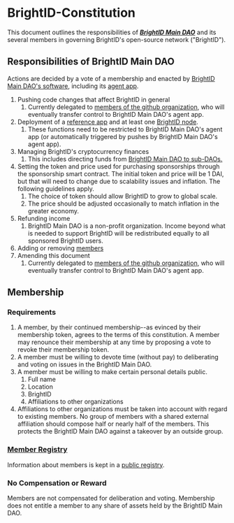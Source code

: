 # BrightID-Constitution
This document outlines the responsibilities of ***[BrightID Main DAO](https://mainnet.aragon.org/#/brightid)*** and its several members in governing BrightID's open-source network ("BrightID").

## Responsibilities of BrightID Main DAO
Actions are decided by a vote of a membership and enacted by [BrightID Main DAO's software](https://mainnet.aragon.org/#/brightid), including its [agent app](https://mainnet.aragon.org/#/brightid/apps/).

1. Pushing code changes that affect BrightID in general
    1. Currently delegated to [members of the github organization](https://github.com/orgs/BrightID/people), who will eventually transfer control to BrightID Main DAO's agent app.
1. Deployment of a [reference app](https://github.com/BrightID/BrightID) and at least one [BrightID node](https://github.com/BrightID/BrightID-Node).
    1. These functions need to be restricted to BrightID Main DAO's agent app (or automatically triggered by pushes by BrightID Main DAO's agent app).
1. Managing BrightID's cryptocurrency finances
    1. This includes directing funds from [BrightID Main DAO to sub-DAOs.](https://docs.google.com/document/d/1F8rrUcrAIsKEVmxvfx8sLf2JyqAmtoAmfssDwZ0b2TM/edit?usp=sharing)
1. Setting the token and price used for purchasing sponsorships through the sponsorship smart contract. The initial token and price will be 1 DAI, but that will need to change due to scalability issues and inflation. The following guidelines apply.
    1. The choice of token should allow BrightID to grow to global scale.
    1. The price should be adjusted occasionally to match inflation in the greater economy.
1. Refunding income
    1. BrightID Main DAO is a non-profit organization. Income beyond what is needed to support BrightID will be redistributed equally to all sponsored BrightID users.
1. Adding or removing [members](https://github.com/BrightID/BrightID-Constitution#membership)
1. Amending this document
    1. Currently delegated to [members of the github organization](https://github.com/orgs/BrightID/people), who will eventually transfer control to BrightID Main DAO's agent app.

## Membership
### Requirements
1. A member, by their continued membership--as evinced by their membership token, agrees to the terms of this constitution. A member may renounce their membership at any time by proposing a vote to revoke their membership token.
1. A member must be willing to devote time (without pay) to deliberating and voting on issues in the BrightID Main DAO.
1. A member must be willing to make certain personal details public.
    1. Full name
    1. Location
    1. BrightID
    1. Affiliations to other organizations
1. Affiliations to other organizations must be taken into account with regard to existing members. No group of members with a shared external affiliation should compose half or nearly half of the members. This protects the BrightID Main DAO against a takeover by an outside group.
### [Member Registry](https://docs.google.com/spreadsheets/d/1z75VFvDPQK5oFmqpQ8vE_KUkHUSKdobNCchQR-gtPec/edit?usp=sharing)
Information about members is kept in a [public registry](https://docs.google.com/spreadsheets/d/1z75VFvDPQK5oFmqpQ8vE_KUkHUSKdobNCchQR-gtPec/edit?usp=sharing). 
### No Compensation or Reward
Members are not compensated for deliberation and voting. Membership does not entitle a member to any share of assets held by the BrightID Main DAO.
